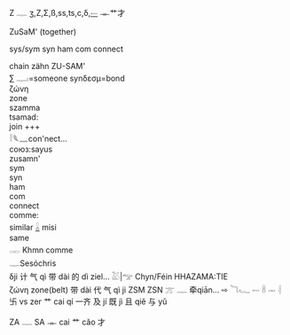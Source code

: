 Z 𓊃 ʒ,Z,Σ,ß,ss,ts,c,δ,[𓍿](𓍿) 𐦔艹才

ZuSaM' (together)  

sys/sym syn ham com connect  

chain zähn ZU-SAM'  
∑ 𓊃𓏤=someone synδεσμ=bond  
ζώνη  
zone  
szamma  
tsamad:  
join +++  
𓎛𓆰𓈖con'nect…  
союз:sayus  
zusamn'  
sym  
syn  
ham  
com  
connect  
comme:  
similar [𓏇](𓏇) misi  
same  
𓋉 Khmn comme  
 𓊃Sesóchris  
δji 计 气 qì 带 dài 的 dì ziel… 𓅷|𓅠 Chyn/Féin HHAZAMA:TIE  
 ζώνη zone(belt) 带 dài 代 气 qì ji ZSM ZSN 𓊄 𓊃 牵​qiān… ⇨ 𓆓𓆑 𓍿 𓋸 𓋭 𓇪 卐 vs zer 艹 cai qí 一齐	及 jí 既 jì 且 qiě  与 yǔ  

ZA 𓊃 SA 𐦔 cai 艹 cǎo 才
